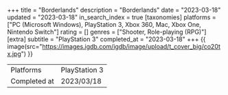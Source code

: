 +++
title = "Borderlands"
description = "Borderlands"
date = "2023-03-18"
updated = "2023-03-18"
in_search_index = true
[taxonomies]
platforms = ["PC (Microsoft Windows), PlayStation 3, Xbox 360, Mac, Xbox One, Nintendo Switch"]
rating = []
genres = ["Shooter, Role-playing (RPG)"]
[extra]
subtitle = "PlayStation 3"
completed_at = "2023-03-18"
+++
{{ image(src="https://images.igdb.com/igdb/image/upload/t_cover_big/co20tx.jpg") }}

|              |            |
| ------------ | ---------- |
| Platforms    | PlayStation 3 |
| Completed at | 2023/03/18 |

